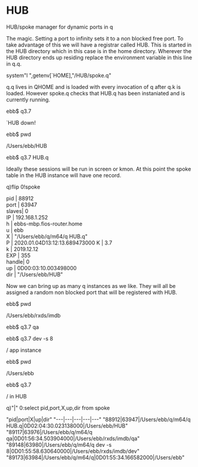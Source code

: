 # HUB
HUB/spoke manager for dynamic ports in q

The magic. Setting a port to infinity sets it to a non blocked free port.
To take advantage of this we will have a registrar called HUB.
This is started in the HUB directory which in this case is in the home directory.
Wherever the HUB directory ends up residing replace the environment variable in this line in q.q.

system"l ",getenv[`HOME],"/HUB/spoke.q"

q.q lives in QHOME and is loaded with every invocation of q after q.k is loaded.
However spoke.q checks that HUB.q has been instaniated and is currently running.

ebb$ q3.7

`HUB down!
 
ebb$ pwd

/Users/ebb/HUB

ebb$ q3.7 HUB.q

Ideally these sessions will be run in screen or kmon.
At this point the spoke table in the HUB instance will have one record.

q)flip 0!spoke

pid   | 88912                        
port  | 63947                        
slaves| 0                            
IP    | 192.168.1.252                
h     | ebbs-mbp.fios-router.home    
u     | ebb                          
X     | "/Users/ebb/q/m64/q HUB.q"   
P     | 2020.01.04D13:12:13.689473000
K     | 3.7                          
k     | 2019.12.12                   
EXP   | 355                          
handle| 0                            
up    | 0D00:03:10.003498000         
dir   | "/Users/ebb/HUB"       

Now we can bring up as many q instances as we like.
They will all be assigned a random non blocked port that will be registered with HUB.

ebb$ pwd

/Users/ebb/rxds/imdb

ebb$ q3.7 qa

ebb$ q3.7 dev -s 8

/ app instance

ebb$ pwd

/Users/ebb

ebb$ q3.7

/ in HUB

q)"|" 0:select pid,port,X,up,dir from spoke

"pid|port|X|up|dir"
"---|---|---|---|---"
"88912|63947|/Users/ebb/q/m64/q HUB.q|0D02:04:30.023138000|/Users/ebb/HUB"
"89117|63976|/Users/ebb/q/m64/q qa|0D01:56:34.503904000|/Users/ebb/rxds/imdb/qa"
"89148|63980|/Users/ebb/q/m64/q dev -s 8|0D01:55:58.630640000|/Users/ebb/rxds/imdb/dev"
"89173|63984|/Users/ebb/q/m64/q|0D01:55:34.166582000|/Users/ebb"


